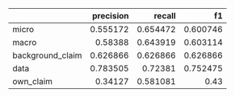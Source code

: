|                  |   precision |   recall |       f1 |
|:-----------------|------------:|---------:|---------:|
| micro            |    0.555172 | 0.654472 | 0.600746 |
| macro            |    0.58388  | 0.643919 | 0.603114 |
| background_claim |    0.626866 | 0.626866 | 0.626866 |
| data             |    0.783505 | 0.72381  | 0.752475 |
| own_claim        |    0.34127  | 0.581081 | 0.43     |